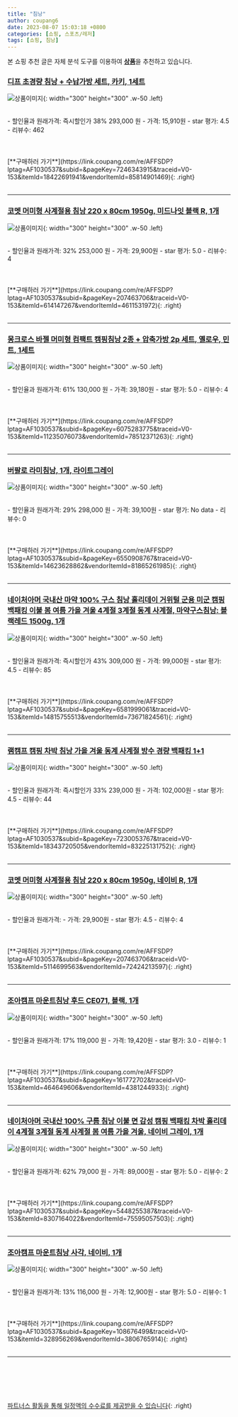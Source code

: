 ```yaml
---
title: "침낭"
author: coupang6
date: 2023-08-07 15:03:18 +0800
categories: [쇼핑, 스포츠/레저]
tags: [쇼핑, 침낭]
---
```


본 쇼핑 추천 글은 자체 분석 도구를 이용하여 [**상품**](https://link.coupang.com/a/bao1ui)을 추천하고 있습니다.

### [디프 초경량 침낭 + 수납가방 세트, 카키, 1세트](https://link.coupang.com/re/AFFSDP?lptag=AF1030537&subid=&pageKey=7246343915&traceid=V0-153&itemId=18422691941&vendorItemId=85814901469)

![상품이미지](https://thumbnail10.coupangcdn.com/thumbnails/remote/230x230ex/image/vendor_inventory/1334/5bc5f1607d86497d34be0a08f4465dcff26e62dfa61699d8a8d10521e42c.jpg){: width="300" height="300" .w-50 .left}


<br>
- 할인율과 원래가격: 즉시할인가 38%  293,000   원
- 가격: 15,910원
- star 평가: 4.5
- 리뷰수: 462
<br>
<br>
<br>
<br>
[**구매하러 가기**](https://link.coupang.com/re/AFFSDP?lptag=AF1030537&subid=&pageKey=7246343915&traceid=V0-153&itemId=18422691941&vendorItemId=85814901469){: .right}
<br>
<br>

---

### [코멧 머미형 사계절용 침낭 220 x 80cm 1950g, 미드나잇 블랙 R, 1개](https://link.coupang.com/re/AFFSDP?lptag=AF1030537&subid=&pageKey=207463706&traceid=V0-153&itemId=614147267&vendorItemId=4611531972)

![상품이미지](https://thumbnail10.coupangcdn.com/thumbnails/remote/230x230ex/image/retail/images/10874528167794-009bfe95-def5-43de-8578-e536db3a52ee.jpg){: width="300" height="300" .w-50 .left}


<br>
- 할인율과 원래가격: 32%  253,000   원
- 가격: 29,900원
- star 평가: 5.0
- 리뷰수: 4
<br>
<br>
<br>
<br>
[**구매하러 가기**](https://link.coupang.com/re/AFFSDP?lptag=AF1030537&subid=&pageKey=207463706&traceid=V0-153&itemId=614147267&vendorItemId=4611531972){: .right}
<br>
<br>

---

### [몽크로스 바젤 머미형 컴팩트 캠핑침낭 2종 + 압축가방 2p 세트, 옐로우, 민트, 1세트](https://link.coupang.com/re/AFFSDP?lptag=AF1030537&subid=&pageKey=6075283775&traceid=V0-153&itemId=11235076073&vendorItemId=78512371263)

![상품이미지](https://thumbnail10.coupangcdn.com/thumbnails/remote/230x230ex/image/rs_quotation_api/lf6xadpi/bbc4dbcb6bde48f4a9be7d6483b59c76.jpg){: width="300" height="300" .w-50 .left}


<br>
- 할인율과 원래가격: 61%  130,000   원
- 가격: 39,180원
- star 평가: 5.0
- 리뷰수: 4
<br>
<br>
<br>
<br>
[**구매하러 가기**](https://link.coupang.com/re/AFFSDP?lptag=AF1030537&subid=&pageKey=6075283775&traceid=V0-153&itemId=11235076073&vendorItemId=78512371263){: .right}
<br>
<br>

---

### [버팔로 라미침낭, 1개, 라이트그레이](https://link.coupang.com/re/AFFSDP?lptag=AF1030537&subid=&pageKey=6550908767&traceid=V0-153&itemId=14623628862&vendorItemId=81865261985)

![상품이미지](https://thumbnail8.coupangcdn.com/thumbnails/remote/230x230ex/image/retail/images/2703170822766184-b261fffc-53b3-4c8e-af9b-8060828c0309.jpg){: width="300" height="300" .w-50 .left}


<br>
- 할인율과 원래가격: 29%  298,000   원
- 가격: 39,100원
- star 평가: No data
- 리뷰수: 0
<br>
<br>
<br>
<br>
[**구매하러 가기**](https://link.coupang.com/re/AFFSDP?lptag=AF1030537&subid=&pageKey=6550908767&traceid=V0-153&itemId=14623628862&vendorItemId=81865261985){: .right}
<br>
<br>

---

### [네이처아머 국내산 마약 100% 구스 침낭 홀리데이 거위털 군용 미군 캠핑 백패킹 이불 봄 여름 가을 겨울 4계절 3계절 동계 사계절, 마약구스침낭: 블랙레드 1500g, 1개](https://link.coupang.com/re/AFFSDP?lptag=AF1030537&subid=&pageKey=6581999061&traceid=V0-153&itemId=14815755513&vendorItemId=73671824561)

![상품이미지](https://thumbnail9.coupangcdn.com/thumbnails/remote/230x230ex/image/vendor_inventory/52b6/acba3c9845e78e2e7a84e48f949e4ff7daca222eef5a39a7631c06dff509.jpg){: width="300" height="300" .w-50 .left}


<br>
- 할인율과 원래가격: 즉시할인가 43%  309,000   원
- 가격: 99,000원
- star 평가: 4.5
- 리뷰수: 85
<br>
<br>
<br>
<br>
[**구매하러 가기**](https://link.coupang.com/re/AFFSDP?lptag=AF1030537&subid=&pageKey=6581999061&traceid=V0-153&itemId=14815755513&vendorItemId=73671824561){: .right}
<br>
<br>

---

### [램캠프 캠핑 차박 침낭 가을 겨울 동계 사계절 방수 경량 백패킹 1+1](https://link.coupang.com/re/AFFSDP?lptag=AF1030537&subid=&pageKey=7230053767&traceid=V0-153&itemId=18343720505&vendorItemId=83225131752)

![상품이미지](https://thumbnail10.coupangcdn.com/thumbnails/remote/230x230ex/image/vendor_inventory/80da/f11284b8b4d0b706f8de4aedd567f1db6cb3cb849e47e3d01373319ac64a.jpg){: width="300" height="300" .w-50 .left}


<br>
- 할인율과 원래가격: 즉시할인가 33%  239,000   원
- 가격: 102,000원
- star 평가: 4.5
- 리뷰수: 44
<br>
<br>
<br>
<br>
[**구매하러 가기**](https://link.coupang.com/re/AFFSDP?lptag=AF1030537&subid=&pageKey=7230053767&traceid=V0-153&itemId=18343720505&vendorItemId=83225131752){: .right}
<br>
<br>

---

### [코멧 머미형 사계절용 침낭 220 x 80cm 1950g, 네이비 R, 1개](https://link.coupang.com/re/AFFSDP?lptag=AF1030537&subid=&pageKey=207463706&traceid=V0-153&itemId=5114699563&vendorItemId=72424213597)

![상품이미지](https://thumbnail7.coupangcdn.com/thumbnails/remote/230x230ex/image/retail/images/1138322303577695-31a40a33-deb7-45d3-875f-c80628cf8ac2.jpg){: width="300" height="300" .w-50 .left}


<br>
- 할인율과 원래가격: 
- 가격: 29,900원
- star 평가: 4.5
- 리뷰수: 4
<br>
<br>
<br>
<br>
[**구매하러 가기**](https://link.coupang.com/re/AFFSDP?lptag=AF1030537&subid=&pageKey=207463706&traceid=V0-153&itemId=5114699563&vendorItemId=72424213597){: .right}
<br>
<br>

---

### [조아캠프 마운트침낭 후드 CE071, 블랙, 1개](https://link.coupang.com/re/AFFSDP?lptag=AF1030537&subid=&pageKey=161772702&traceid=V0-153&itemId=464649606&vendorItemId=4381244933)

![상품이미지](https://thumbnail7.coupangcdn.com/thumbnails/remote/230x230ex/image/retail/images/4280900115070110-b9503fc2-7837-4110-9c9c-1829741eba8e.jpg){: width="300" height="300" .w-50 .left}


<br>
- 할인율과 원래가격: 17%  119,000   원
- 가격: 19,420원
- star 평가: 3.0
- 리뷰수: 1
<br>
<br>
<br>
<br>
[**구매하러 가기**](https://link.coupang.com/re/AFFSDP?lptag=AF1030537&subid=&pageKey=161772702&traceid=V0-153&itemId=464649606&vendorItemId=4381244933){: .right}
<br>
<br>

---

### [네이처아머 국내산 100% 구름 침낭 이불 면 감성 캠핑 백패킹 차박 홀리데이 4계절 3계절 동계 사계절 봄 여름 가을 겨울, 네이비 그레이, 1개](https://link.coupang.com/re/AFFSDP?lptag=AF1030537&subid=&pageKey=5448255387&traceid=V0-153&itemId=8307164022&vendorItemId=75595057503)

![상품이미지](https://thumbnail6.coupangcdn.com/thumbnails/remote/230x230ex/image/vendor_inventory/d82a/431428417c5c620255b5c9535b49cd02ab2f106dde3630b2b9b86ea72095.jpg){: width="300" height="300" .w-50 .left}


<br>
- 할인율과 원래가격: 62%  79,000   원
- 가격: 89,000원
- star 평가: 5.0
- 리뷰수: 2
<br>
<br>
<br>
<br>
[**구매하러 가기**](https://link.coupang.com/re/AFFSDP?lptag=AF1030537&subid=&pageKey=5448255387&traceid=V0-153&itemId=8307164022&vendorItemId=75595057503){: .right}
<br>
<br>

---

### [조아캠프 마운트침낭 사각, 네이비, 1개](https://link.coupang.com/re/AFFSDP?lptag=AF1030537&subid=&pageKey=108676499&traceid=V0-153&itemId=328956269&vendorItemId=3806765914)

![상품이미지](https://thumbnail9.coupangcdn.com/thumbnails/remote/230x230ex/image/retail/images/2018/07/11/11/1/57ef8498-d71b-4637-b239-13fae83afb4d.jpg){: width="300" height="300" .w-50 .left}


<br>
- 할인율과 원래가격: 13%  116,000   원
- 가격: 12,900원
- star 평가: 5.0
- 리뷰수: 1
<br>
<br>
<br>
<br>
[**구매하러 가기**](https://link.coupang.com/re/AFFSDP?lptag=AF1030537&subid=&pageKey=108676499&traceid=V0-153&itemId=328956269&vendorItemId=3806765914){: .right}
<br>
<br>

---
<br><br><br><br><br> [파트너스 활동을 통해 일정액의 수수료를 제공받을 수 있습니다](https://link.coupang.com/a/bao1ui){: .right}